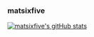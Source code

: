 ### matsixfive

[![matsixfive's gitHub stats](https://github-readme-stats.vercel.app/api?username=matsixfive&show_icons=true&theme=dark#gh-dark-mode-only)](https://github.com/anuraghazra/github-readme-stats)
